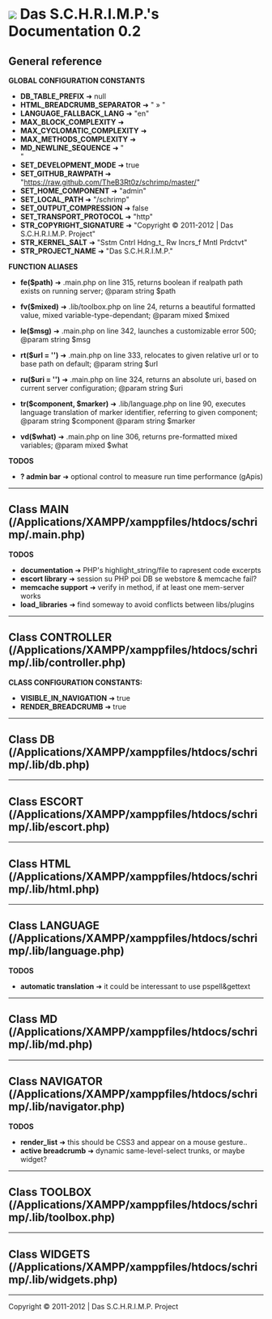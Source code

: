 ![](https://raw.github.com/TheB3Rt0z/schrimp/master/.inc/img/schrimp_favicon_md.ico "") Das S.C.H.R.I.M.P.'s Documentation 0.2  
==============================================================================================================================  
  
  
  
General reference  
-----------------  
  
  
**GLOBAL CONFIGURATION CONSTANTS**  
  
- **DB_TABLE_PREFIX** &#10140; null
- **HTML_BREADCRUMB_SEPARATOR** &#10140; " &raquo; "
- **LANGUAGE_FALLBACK_LANG** &#10140; "en"
- **MAX_BLOCK_COMPLEXITY** &#10140; 
- **MAX_CYCLOMATIC_COMPLEXITY** &#10140; 
- **MAX_METHODS_COMPLEXITY** &#10140; 
- **MD_NEWLINE_SEQUENCE** &#10140; "  
"
- **SET_DEVELOPMENT_MODE** &#10140; true
- **SET_GITHUB_RAWPATH** &#10140; "https://raw.github.com/TheB3Rt0z/schrimp/master/"
- **SET_HOME_COMPONENT** &#10140; "admin"
- **SET_LOCAL_PATH** &#10140; "/schrimp"
- **SET_OUTPUT_COMPRESSION** &#10140; false
- **SET_TRANSPORT_PROTOCOL** &#10140; "http"
- **STR_COPYRIGHT_SIGNATURE** &#10140; "Copyright © 2011-2012 | Das S.C.H.R.I.M.P. Project"
- **STR_KERNEL_SALT** &#10140; "Sstm Cntrl Hdng_t_ Rw Incrs_f Mntl Prdctvt"
- **STR_PROJECT_NAME** &#10140; "Das S.C.H.R.I.M.P."
  
**FUNCTION ALIASES**  
  
- **fe($path)** &#10140; .main.php on line 315,
  returns boolean if realpath path exists on running server;
  @param string $path

- **fv($mixed)** &#10140; .lib/toolbox.php on line 24,
  returns a beautiful formatted value, mixed variable-type-dependant;
  @param mixed $mixed

- **le($msg)** &#10140; .main.php on line 342,
  launches a customizable error 500;
  @param string $msg

- **rt($url = '')** &#10140; .main.php on line 333,
  relocates to given relative url or to base path on default;
  @param string $url

- **ru($uri = '')** &#10140; .main.php on line 324,
  returns an absolute uri, based on current server configuration;
  @param string $uri

- **tr($component, $marker)** &#10140; .lib/language.php on line 90,
  executes language translation of marker identifier, referring to given component;
  @param string $component
  @param string $marker

- **vd($what)** &#10140; .main.php on line 306,
  returns pre-formatted mixed variables;
  @param mixed $what

  
**TODOS**  
  
- **? admin bar** &#10140; optional control to measure run time performance (gApis)
  
  
***  
  
Class MAIN (/Applications/XAMPP/xamppfiles/htdocs/schrimp/.main.php)  
--------------------------------------------------------------------  
  
  
**TODOS**  
  
- **documentation** &#10140; PHP's highlight_string/file to rapresent code excerpts
- **escort library** &#10140; session su PHP poi DB se webstore & memcache fail?
- **memcache support** &#10140; verify in method, if at least one mem-server works
- **load_libraries** &#10140; find someway to avoid conflicts between libs/plugins
  
***  
  
Class CONTROLLER (/Applications/XAMPP/xamppfiles/htdocs/schrimp/.lib/controller.php)  
------------------------------------------------------------------------------------  
  
  
**CLASS CONFIGURATION CONSTANTS:**  
  
- **VISIBLE_IN_NAVIGATION** &#10140; true
- **RENDER_BREADCRUMB** &#10140; true
  
***  
  
Class DB (/Applications/XAMPP/xamppfiles/htdocs/schrimp/.lib/db.php)  
--------------------------------------------------------------------  
  
  
  
***  
  
Class ESCORT (/Applications/XAMPP/xamppfiles/htdocs/schrimp/.lib/escort.php)  
----------------------------------------------------------------------------  
  
  
  
***  
  
Class HTML (/Applications/XAMPP/xamppfiles/htdocs/schrimp/.lib/html.php)  
------------------------------------------------------------------------  
  
  
  
***  
  
Class LANGUAGE (/Applications/XAMPP/xamppfiles/htdocs/schrimp/.lib/language.php)  
--------------------------------------------------------------------------------  
  
  
**TODOS**  
  
- **automatic translation** &#10140; it could be interessant to use pspell&gettext
  
***  
  
Class MD (/Applications/XAMPP/xamppfiles/htdocs/schrimp/.lib/md.php)  
--------------------------------------------------------------------  
  
  
  
***  
  
Class NAVIGATOR (/Applications/XAMPP/xamppfiles/htdocs/schrimp/.lib/navigator.php)  
----------------------------------------------------------------------------------  
  
  
**TODOS**  
  
- **render_list** &#10140; this should be CSS3 and appear on a mouse gesture..
- **active breadcrumb** &#10140; dynamic same-level-select trunks, or maybe widget?
  
***  
  
Class TOOLBOX (/Applications/XAMPP/xamppfiles/htdocs/schrimp/.lib/toolbox.php)  
------------------------------------------------------------------------------  
  
  
  
***  
  
Class WIDGETS (/Applications/XAMPP/xamppfiles/htdocs/schrimp/.lib/widgets.php)  
------------------------------------------------------------------------------  
  
  
  
***  
  




Copyright © 2011-2012 | Das S.C.H.R.I.M.P. Project  
